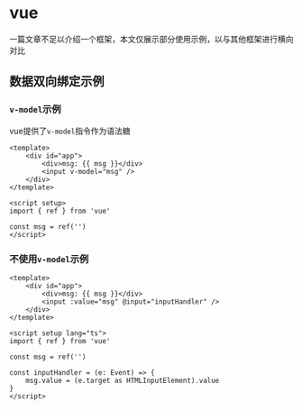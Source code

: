 # vue
一篇文章不足以介绍一个框架，本文仅展示部分使用示例，以与其他框架进行横向对比

## 数据双向绑定示例

### `v-model`示例
vue提供了`v-model`指令作为语法糖
```vue
<template>
    <div id="app">
        <div>msg: {{ msg }}</div>
        <input v-model="msg" />
    </div>
</template>

<script setup>
import { ref } from 'vue'

const msg = ref('')
</script>
```

### 不使用`v-model`示例
```vue
<template>
    <div id="app">
        <div>msg: {{ msg }}</div>
        <input :value="msg" @input="inputHandler" />
    </div>
</template>

<script setup lang="ts">
import { ref } from 'vue'

const msg = ref('')

const inputHandler = (e: Event) => {
    msg.value = (e.target as HTMLInputElement).value
}
</script>
```
